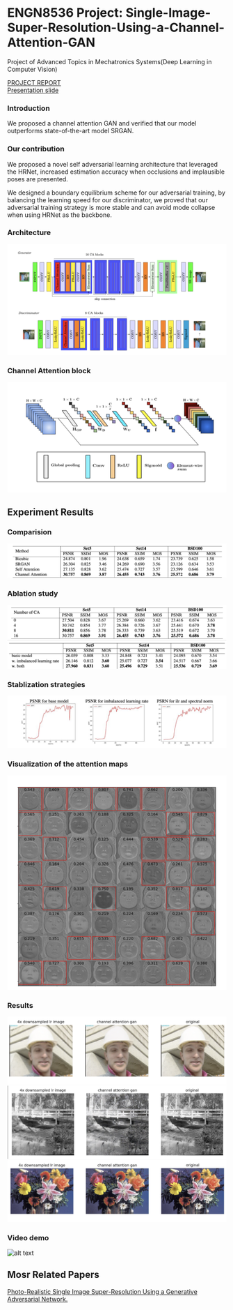 # ENGN8536 Project: Single-Image-Super-Resolution-Using-a-Channel-Attention-GAN

Project of Advanced Topics in Mechatronics Systems(Deep Learning in Computer Vision)

[PROJECT REPORT](https://github.com/redlessme/Single-Image-Super-Resolution-Using-a-Channel-Attention-GAN-/blob/main/project_report.pdf)  
[Presentation slide](https://github.com/redlessme/Single-Image-Super-Resolution-Using-a-Channel-Attention-GAN-/blob/main/p8.pdf)  



### Introduction

We proposed a channel attention GAN and verified that our model outperforms state-of-the-art model SRGAN.

### Our contribution
We proposed a novel self adversarial learning architecture that leveraged the HRNet, increased estimation accuracy when occlusions and implausible poses are presented.

We designed a boundary equilibrium scheme for our adversarial training, by balancing the learning speed for our discriminator, we proved that our adversarial training strategy is more stable and can avoid mode collapse when using HRNet as the backbone.

### Architecture

![alt text](images/architecture.png)
### Channel Attention block
![alt text](images/ca.png)

## Experiment Results

### Comparision
![alt text](images/model.png)
### Ablation study
![alt text](images/ab1.png)
![alt text](images/ab2.png)
### Stablization strategies
![alt text](images/stable.png)
### Visualization of the attention maps
![alt text](images/visualization.png)
### Results
![alt text](images/r1.png)
![alt text](images/r2.png)
![alt text](images/r3.png)
### Video demo
![alt text](images/ezgif.com-gif-maker.gif)

## Mosr Related Papers
[Photo-Realistic Single Image Super-Resolution Using a Generative Adversarial Network.](https://arxiv.org/abs/1609.04802)




